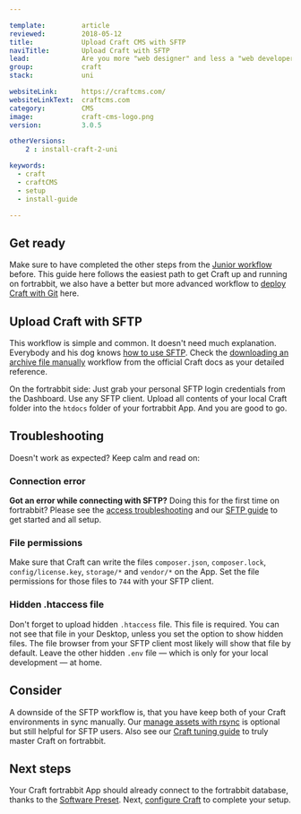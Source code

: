 ```yaml
---

template:         article
reviewed:         2018-05-12
title:            Upload Craft CMS with SFTP 
naviTitle:        Upload Craft with SFTP
lead:             Are you more "web designer" and less a "web developer"? Learn how to upload Craft in a classical way using SFTP. 
group:            craft
stack:            uni

websiteLink:      https://craftcms.com/
websiteLinkText:  craftcms.com
category:         CMS
image:            craft-cms-logo.png
version:          3.0.5

otherVersions:
    2 : install-craft-2-uni

keywords:
  - craft
  - craftCMS
  - setup
  - install-guide

---
```


## Get ready

Make sure to have completed the other steps from the [Junior workflow](craft-3-about#toc-juniors) before. This guide here follows the easiest path to get Craft up and running on fortrabbit, we also have a better but more advanced workflow to [deploy Craft with Git](/craft-3-deploy-with-git-uni) here.

## Upload Craft with SFTP

This workflow is simple and common. It doesn't need much explanation. Everybody and his dog knows [how to use SFTP](/sftp). Check the [downloading an archive file manually](https://docs.craftcms.com/v3/installation.html) workflow from the official Craft docs as your detailed reference. 

On the fortrabbit side: Just grab your personal SFTP login credentials from the Dashboard. Use any SFTP client. Upload all contents of your local Craft folder into the `htdocs` folder of your fortrabbit App. And you are good to go.

## Troubleshooting

Doesn't work as expected? Keep calm and read on:

### Connection error

**Got an error while connecting with SFTP?** Doing this for the first time on fortrabbit? Please see the [access troubleshooting](/access-methods#toc-troubleshooting) and our [SFTP guide](/sftp) to get started and all setup.

### File permissions

<!--

TODO: 

Either confirm or delete this part. I have added this based on that feedback: 
https://app.intercom.io/a/apps/ntt8mpby/inbox/inbox/search/conversations/16267404732?q=744

Maybe it's OS related? It's also in the offcial docs:
https://docs.craftcms.com/v3/installation.html#step-2-set-the-file-permissions

-->


Make sure that Craft can write the files `composer.json`, `composer.lock`, `config/license.key`, `storage/*` and `vendor/*` on the App. Set the file permissions for those files to `744` with your SFTP client. 

### Hidden .htaccess file

Don't forget to upload hidden `.htaccess` file. This file is required. You can not see that file in your Desktop, unless you set the option to show hidden files. The file browser from your SFTP client most likely will show that file by default. Leave the other hidden `.env` file — which is only for your local development — at home.

## Consider

A downside of the SFTP workflow is, that you have keep both of your Craft environments in sync manually. Our [manage assets with rsync](/craft-3-assets-uni) is optional but still helpful for SFTP users. Also see our [Craft tuning guide](/craft-3-tuning) to truly master Craft on fortrabbit.


## Next steps

Your Craft fortrabbit App should already connect to the fortrabbit database, thanks to the [Software Preset](/app#toc-software-preset). Next, [configure Craft](/craft-3-setup) to complete your setup.